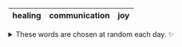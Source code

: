 <!-- word_basket start -->
| healing | communication | joy |
| :-----: | :-----------: | :-: |

<details>
  <summary>These words are chosen at random each day. ✨</summary>
  Take a look inside this repo to see how that works.
</details>
<!-- word_basket end -->
